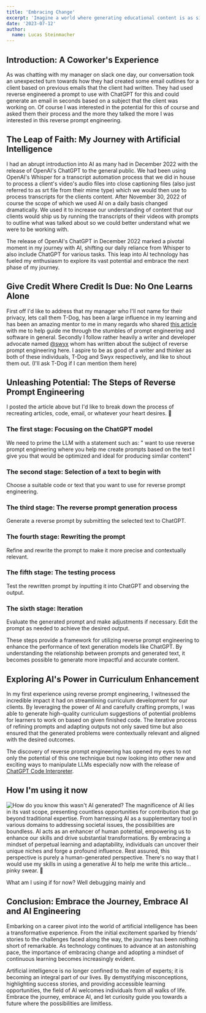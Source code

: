 ```yaml
---
title: 'Embracing Change'
excerpt: 'Imagine a world where generating educational content is as simple as providing a solution and letting an AI-powered language model do the rest. A world where educators and curriculum developers can effortlessly create engaging and thought-provoking problems that challenge and inspire. Yeah I mean sure we kind of live in that world already but now the difference is I’m writing about it.'
date: '2023-07-12'
author:
  name: Lucas Steinmacher
---
```


## Introduction: A Coworker's Experience
As was chatting with my manager on slack one day, our conversation took an unexpected turn towards how they had created some email outlines for a client based on previous emails that the client had written.  They had used reverse engineered a prompt to use with ChatGPT for this and could generate an email in seconds based on a subject that the client was working on. Of course I was interested in the potential for this of course and asked them their process and the more they talked the more I was interested in this reverse prompt engineering.

## The Leap of Faith: My Journey with Artificial Intelligence
I had an abrupt introduction into AI as many had in December 2022 with the release of OpenAI's ChatGPT to the general public.  We had been using OpenAI's Whisper for a transcript automation process that we did in house to process a client's video's audio files into close captioning files (also just referred to as srt file from their mime type) which we would then use to process transcripts for the clients content. After November 30, 2022 of course the scope of which we used AI on a daily basis changed dramatically. We used it to increase our understanding of content that our clients would ship us by running the transcripts of their videos with prompts to outline what was talked about so we could better understand what we were to be working with.

The release of OpenAI's ChatGPT in December 2022 marked a pivotal moment in my journey with AI, shifting our daily reliance from Whisper to also include ChatGPT for various tasks. This leap into AI technology has fueled my enthusiasm to explore its vast potential and embrace the next phase of my journey.

## Give Credit Where Credit Is Due: No One Learns Alone
First off I'd like to address that my manager who I'll not name for their privacy, lets call them T-Dog, has been a large influence in my learning and has been an amazing mentor to me in many regards who shared [this article](https://couchdeck.com/mastering-reverse-prompt-engineering-using-chatgpt/) with me to help guide me through the stumbles of prompt engineering and software in general.  Secondly I follow rather heavily a writer and developer advocate named [@swyx](https://www.swyx.io/) whom has written about the subject of reverse prompt engineering here. I aspire to be as good of a writer and thinker as both of these individuals, T-Dog and Swyx respectively, and like to shout them out. (I'll ask T-Dog if I can mention them here)

## Unleashing Potential: The Steps of Reverse Prompt Engineering
I posted the article above but I'd like to break down the process of recreating articles, code, email, or whatever your heart desires. 🖤
### The first stage: Focusing on the ChatGPT model
We need to prime the LLM with a statement such as: " want to use reverse prompt engineering where you help me create prompts based on the text I give you that would be optimized and ideal for producing similar content"

### The second stage: Selection of a text to begin with
Choose a suitable code or text that you want to use for reverse prompt engineering.

### The third stage: The reverse prompt generation process
Generate a reverse prompt by submitting the selected text to ChatGPT.

### The fourth stage: Rewriting the prompt
Refine and rewrite the prompt to make it more precise and contextually relevant.

### The fifth stage: The testing process
Test the rewritten prompt by inputting it into ChatGPT and observing the output.

### The sixth stage: Iteration
Evaluate the generated prompt and make adjustments if necessary. Edit the prompt as needed to achieve the desired output.

These steps provide a framework for utilizing reverse prompt engineering to enhance the performance of text generation models like ChatGPT. By understanding the relationship between prompts and generated text, it becomes possible to generate more impactful and accurate content.

## Exploring AI's Power in Curriculum Enhancement
In my first experience using reverse prompt engineering, I witnessed the incredible impact it had on streamlining curriculum development for our clients. By leveraging the power of AI and carefully crafting prompts, I was able to generate high-quality curriculum suggestions of potential problems for learners to work on based on given finished code. The iterative process of refining prompts and adapting outputs not only saved time but also ensured that the generated problems were contextually relevant and aligned with the desired outcomes.

The discovery of reverse prompt engineering has opened my eyes to not only the potential of this one technique but now looking into other new and exciting ways to manipulate LLMs especially now with the release of [ChatGPT Code Interpreter](https://openai.com/blog/chatgpt-plugins#code-interpreter).

## How I'm using it now
![How do you know this wasn't AI generated?](/images/tinfoil-dude.jpeg )
The magnificence of AI lies in its vast scope, presenting countless opportunities for contribution that go beyond traditional expertise. From harnessing AI as a supplementary tool in various domains to addressing societal issues, the possibilities are boundless. AI acts as an enhancer of human potential, empowering us to enhance our skills and drive substantial transformations. By embracing a mindset of perpetual learning and adaptability, individuals can uncover their unique niches and forge a profound influence. Rest assured, this perspective is purely a human-generated perspective. There's no way that I would use my skills in using a generative AI to help me write this article... pinky swear. 🤞

What am I using if for now? Well debugging mainly and

## Conclusion: Embrace the Journey, Embrace AI and AI Engineering
Embarking on a career pivot into the world of artificial intelligence has been a transformative experience. From the initial excitement sparked by friends' stories to the challenges faced along the way, the journey has been nothing short of remarkable. As technology continues to advance at an astonishing pace, the importance of embracing change and adopting a mindset of continuous learning becomes increasingly evident.

Artificial intelligence is no longer confined to the realm of experts; it is becoming an integral part of our lives. By demystifying misconceptions, highlighting success stories, and providing accessible learning opportunities, the field of AI welcomes individuals from all walks of life. Embrace the journey, embrace AI, and let curiosity guide you towards a future where the possibilities are limitless.
